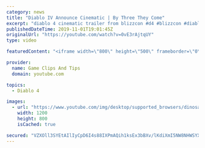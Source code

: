 ```yaml
---
category: news
title: "Diablo IV Announce Cinematic | By Three They Come"
excerpt: "diablo 4 cinematic trailer from blizzcon #d4 #blizzcon #diablo."
publishedDateTime: 2019-11-01T19:01:45Z
originalUrl: "https://youtube.com/watch?v=0vE3rAjtqUY"
type: video

featuredContent: "<iframe width=\"800\" height=\"500\" frameborder=\"0\" src=\"https://www.youtube.com/embed/0vE3rAjtqUY\" allow=\"accelerometer; autoplay; encrypted-media; gyroscope; picture-in-picture\" allowfullscreen></iframe>"

provider:
  name: Game Clips And Tips
  domain: youtube.com

topics:
  - Diablo 4

images:
  - url: "https://www.youtube.com/img/desktop/supported_browsers/dinosaur.png"
    width: 1200
    height: 800
    isCached: true

secured: "VZXOll3SYEtAIlIyCpD6I4s88IXPmAQih1ksEx3bBXv/lKdiXmI5NW8NHWSYXMV7ZcAo8pxNPeacEnDAKndIBPbniNfo7j6bwFUK4GjJ68QGOFG9UEgUhK9tqW7mYk9QjI9cl5o/+aqUPSFbCQ/hMqaZTpfjXI//f19SRm3SH4LL3BVD/HF3t7Y+5+AI5qq+K714SLcX/P9xWOTeV4VkJ8pme7bD2YNYtFTyctFn7TIfhuCxCPF/C/gz9ek7xRjGJrgqQr9krC51XX0kLBPKefDWg/sAQA43cK0roeFh89OknPqQKEntFjE2xco2k2gXnn5vj2yVgwWpRdhgwt1MKFdqFxeIGzDOoqf3OLDwTJL1KL50tQVd8cGnsBqDliv4WoEfD2SMWb6SsxABclQg6Q==;YzGmMz6GZ8+q9CYvK0xe3g=="
---
```


